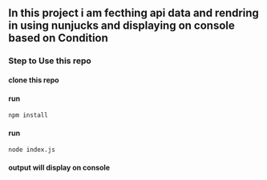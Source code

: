 ## In this project i am fecthing api data and rendring in using nunjucks and displaying on console based on Condition

### Step to Use this repo

#### clone this repo
#### run 
```
npm install
```
#### run
```
node index.js
```

#### output will display on console
